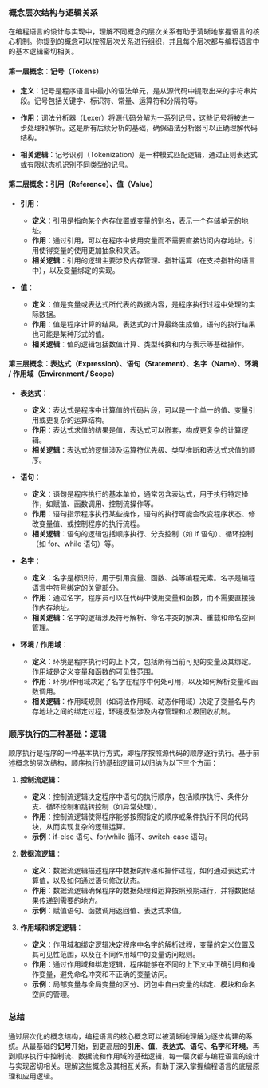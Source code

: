 



### 概念层次结构与逻辑关系

在编程语言的设计与实现中，理解不同概念的层次关系有助于清晰地掌握语言的核心机制。你提到的概念可以按照层次关系进行组织，并且每个层次都与编程语言中的基本逻辑密切相关。

#### 第一层概念：记号（Tokens）

- **定义**：记号是程序语言中最小的语法单元，是从源代码中提取出来的字符串片段。记号包括关键字、标识符、常量、运算符和分隔符等。
  
- **作用**：词法分析器（Lexer）将源代码分解为一系列记号，这些记号将被进一步处理和解析。这是所有后续分析的基础，确保语法分析器可以正确理解代码结构。

- **相关逻辑**：记号识别（Tokenization）是一种模式匹配逻辑，通过正则表达式或有限状态机识别不同类型的记号。

#### 第二层概念：引用（Reference）、值（Value）

- **引用**：
  - **定义**：引用是指向某个内存位置或变量的别名，表示一个存储单元的地址。
  - **作用**：通过引用，可以在程序中使用变量而不需要直接访问内存地址。引用使得变量的使用更加抽象和灵活。
  - **相关逻辑**：引用的逻辑主要涉及内存管理、指针运算（在支持指针的语言中），以及变量绑定的实现。

- **值**：
  - **定义**：值是变量或表达式所代表的数据内容，是程序执行过程中处理的实际数据。
  - **作用**：值是程序计算的结果，表达式的计算最终生成值，语句的执行结果也可能是某种形式的值。
  - **相关逻辑**：值的逻辑包括数值计算、类型转换和内存表示等基础操作。

#### 第三层概念：表达式（Expression）、语句（Statement）、名字（Name）、环境 / 作用域（Environment / Scope）

- **表达式**：
  - **定义**：表达式是程序中计算值的代码片段，可以是一个单一的值、变量引用或更复杂的运算结构。
  - **作用**：表达式求值的结果是值，表达式可以嵌套，构成更复杂的计算逻辑。
  - **相关逻辑**：表达式的逻辑涉及运算符优先级、类型推断和表达式求值的顺序。

- **语句**：
  - **定义**：语句是程序执行的基本单位，通常包含表达式，用于执行特定操作，如赋值、函数调用、控制流操作等。
  - **作用**：语句指示程序执行某些操作，语句的执行可能会改变程序状态、修改变量值、或控制程序的执行流程。
  - **相关逻辑**：语句的逻辑包括顺序执行、分支控制（如 if 语句）、循环控制（如 for、while 语句）等。

- **名字**：
  - **定义**：名字是标识符，用于引用变量、函数、类等编程元素。名字是编程语言中符号绑定的关键部分。
  - **作用**：通过名字，程序员可以在代码中使用变量和函数，而不需要直接操作内存地址。
  - **相关逻辑**：名字的逻辑涉及符号解析、命名冲突的解决、重载和命名空间管理。

- **环境 / 作用域**：
  - **定义**：环境是程序执行时的上下文，包括所有当前可见的变量及其绑定。作用域是定义变量和函数的可见性范围。
  - **作用**：环境/作用域决定了名字在程序中何处可用，以及如何解析变量和函数调用。
  - **相关逻辑**：作用域规则（如词法作用域、动态作用域）决定了变量名与内存地址之间的绑定过程，环境模型涉及内存管理和垃圾回收机制。

### 顺序执行的三种基础：逻辑

顺序执行是程序的一种基本执行方式，即程序按照源代码的顺序逐行执行。基于前述概念的层次结构，顺序执行的基础逻辑可以归纳为以下三个方面：

1. **控制流逻辑**：
   - **定义**：控制流逻辑决定程序中语句的执行顺序，包括顺序执行、条件分支、循环控制和跳转控制（如异常处理）。
   - **作用**：控制流逻辑使得程序能够按照指定的顺序或条件执行不同的代码块，从而实现复杂的逻辑运算。
   - **示例**：if-else 语句、for/while 循环、switch-case 语句。

2. **数据流逻辑**：
   - **定义**：数据流逻辑描述程序中数据的传递和操作过程，如何通过表达式计算值，以及如何通过语句修改状态。
   - **作用**：数据流逻辑确保程序的数据处理和运算按照预期进行，并将数据结果传递到需要的地方。
   - **示例**：赋值语句、函数调用返回值、表达式求值。

3. **作用域和绑定逻辑**：
   - **定义**：作用域和绑定逻辑决定程序中名字的解析过程，变量的定义位置及其可见性范围，以及在不同作用域中的变量访问规则。
   - **作用**：通过作用域和绑定逻辑，程序能够在不同的上下文中正确引用和操作变量，避免命名冲突和不正确的变量访问。
   - **示例**：局部变量与全局变量的区分、闭包中自由变量的绑定、模块和命名空间的管理。

### 总结

通过层次化的概念结构，编程语言的核心概念可以被清晰地理解为逐步构建的系统。从最基础的**记号**开始，到更高层的**引用**、**值**、**表达式**、**语句**、**名字**和**环境**，再到顺序执行中控制流、数据流和作用域的基础逻辑，每一层次都与编程语言的设计与实现密切相关。理解这些概念及其相互关系，有助于深入掌握编程语言的底层原理和应用逻辑。

